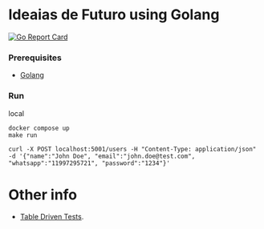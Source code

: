 # Ideaias de Futuro using Golang

[![Go Report Card](https://goreportcard.com/badge/github.com/julioc98/ideiasdefuturo)](https://goreportcard.com/report/github.com/julioc98/ideiasdefuturo)

### Prerequisites

* [Golang](https://github.com/golang/go)

### Run

local
```shell
docker compose up
make run
```

```shell
curl -X POST localhost:5001/users -H "Content-Type: application/json" -d '{"name":"John Doe", "email":"john.doe@test.com", "whatsapp":"11997295721", "password":"1234"}'
```



# Other info

- [Table Driven Tests](https://github.com/golang/go/wiki/TableDrivenTests).


